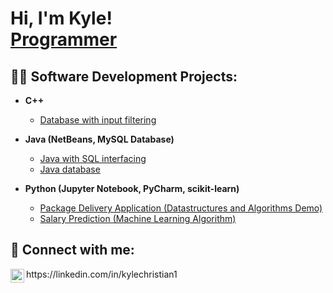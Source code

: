 <h1>Hi, I'm Kyle! <br/><a href="https://github.com/kyle-christian1">Programmer</a> 

<h2>👨‍💻 Software Development Projects:</h2>

- <b>C++ </b>
  - [Database with input filtering](https://github.com/Kyle-Christian1/Student-System)
- <b>Java (NetBeans, MySQL Database)</b>
  - [Java with SQL interfacing](https://github.com/Kyle-Christian1/Scheduler)
  - [Java database](https://github.com/Kyle-Christian1/Inventory-System)

- <b>Python (Jupyter Notebook, PyCharm, scikit-learn)</b>
  - [Package Delivery Application (Datastructures and Algorithms Demo)](https://github.com/Kyle-Christian1/Delivery-System)
  - [Salary Prediction (Machine Learning Algorithm)](https://github.com/Kyle-Christian1/Salary-Prediction/blob/main/capstone.ipynb)

<h2> 🤳 Connect with me:</h2>
<img align="left" alt="KyleChristian1 | LinkedIn" width="22px" src="https://cdn.jsdelivr.net/npm/simple-icons@v3/icons/linkedin.svg" />
https://linkedin.com/in/kylechristian1

<!--
**tweaksneak/tweaksneak** is a ✨ _special_ ✨ repository because its `README.md` (this file) appears on your GitHub profile.

Here are some ideas to get you started:

- 🔭 I’m currently working on ...
- 🌱 I’m currently learning ...
- 👯 I’m looking to collaborate on ...
- 🤔 I’m looking for help with ...
- 💬 Ask me about ...
- 📫 How to reach me: ...
- 😄 Pronouns: ...
- ⚡ Fun fact: ...
-->
